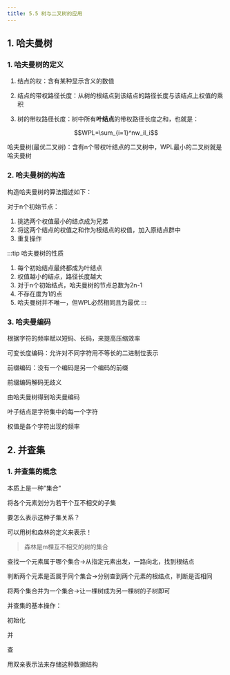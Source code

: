 ```yaml
---
title: 5.5 树与二叉树的应用
---
```

## 1. 哈夫曼树
### 1. 哈夫曼树的定义

1. 结点的权：含有某种显示含义的数值

2. 结点的带权路径长度：从树的根结点到该结点的路径长度与该结点上权值的乘积

3. 树的带权路径长度：树中所有**叶结点**的带权路径长度之和，也就是：

$$WPL=\sum_{i=1}^nw_il_i$$

哈夫曼树(最优二叉树)：含有n个带权叶结点的二叉树中，WPL最小的二叉树就是哈夫曼树

### 2. 哈夫曼树的构造
构造哈夫曼树的算法描述如下：

对于n个初始节点：
1. 挑选两个权值最小的结点成为兄弟
2. 将这两个结点的权值之和作为根结点的权值，加入原结点群中
3. 重复操作

:::tip 哈夫曼树的性质
1. 每个初始结点最终都成为叶结点
2. 权值越小的结点，路径长度越大
3. 对于n个初始结点，哈夫曼树的节点总数为2n-1
4. 不存在度为1的点
5. 哈夫曼树并不唯一，但WPL必然相同且为最优
:::

### 3. 哈夫曼编码

根据字符的频率赋以短码、长码，来提高压缩效率

可变长度编码：允许对不同字符用不等长的二进制位表示

前缀编码：没有一个编码是另一个编码的前缀

前缀编码解码无歧义

由哈夫曼树得到哈夫曼编码

叶子结点是字符集中的每一个字符

权值是各个字符出现的频率

## 2. 并查集

### 1. 并查集的概念

本质上是一种"集合"

将各个元素划分为若干个互不相交的子集

要怎么表示这种子集关系？

可以用树和森林的定义来表示！

>森林是m棵互不相交的树的集合

查找一个元素属于哪个集合->从指定元素出发，一路向北，找到根结点

判断两个元素是否属于同个集合->分别查到两个元素的根结点，判断是否相同

将两个集合并为一个集合->让一棵树成为另一棵树的子树即可

并查集的基本操作：

初始化

并

查

用双亲表示法来存储这种数据结构
























